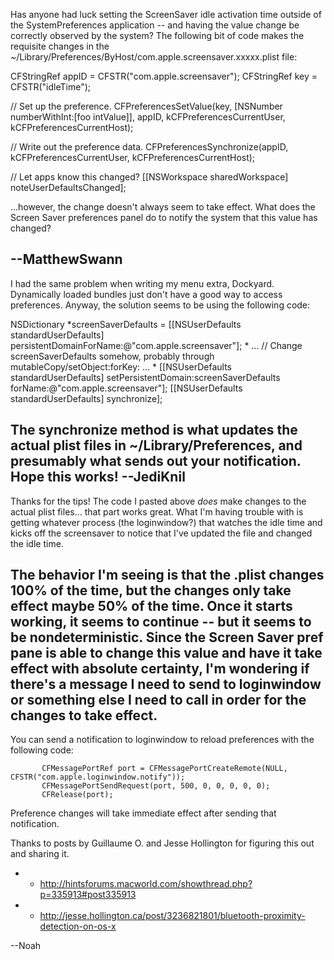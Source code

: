 Has anyone had luck setting the ScreenSaver idle activation time outside of the SystemPreferences application -- and having the value change be correctly observed by the system?  The following bit of code makes the requisite changes in the ~/Library/Preferences/ByHost/com.apple.screensaver.xxxxx.plist file:

    
CFStringRef appID = CFSTR("com.apple.screensaver");
CFStringRef key = CFSTR("idleTime");

// Set up the preference.
CFPreferencesSetValue(key, 
                      [NSNumber numberWithInt:[foo intValue]], 
                      appID,
                      kCFPreferencesCurrentUser, 
                      kCFPreferencesCurrentHost);
    
// Write out the preference data.
CFPreferencesSynchronize(appID,
                         kCFPreferencesCurrentUser, 
                         kCFPreferencesCurrentHost);
    
// Let apps know this changed?
[[NSWorkspace sharedWorkspace] noteUserDefaultsChanged];


...however, the change doesn't always seem to take effect.  What does the Screen Saver preferences panel do to notify the system that this value has changed?

--MatthewSwann
----
I had the same problem when writing my menu extra, Dockyard. Dynamically loaded bundles just don't have a good way to access preferences. Anyway, the solution seems to be using the following code:
    
NSDictionary *screenSaverDefaults = [[NSUserDefaults standardUserDefaults] persistentDomainForName:@"com.apple.screensaver"];
*
...
// Change screenSaverDefaults somehow, probably through mutableCopy/setObject:forKey:
...
*
[[NSUserDefaults standardUserDefaults] setPersistentDomain:screenSaverDefaults forName:@"com.apple.screensaver"];
[[NSUserDefaults standardUserDefaults] synchronize];

The     synchronize method is what updates the actual plist files in ~/Library/Preferences, and presumably what sends out your notification. Hope this works! --JediKnil
----
Thanks for the tips!  The code I pasted above *does* make changes to the actual plist files... that part works great.  What I'm having trouble with is getting whatever process (the loginwindow?) that watches the idle time and kicks off the screensaver to notice that I've updated the file and changed the idle time.

The behavior I'm seeing is that the .plist changes 100% of the time, but the changes only take effect maybe 50% of the time.  Once it starts working, it seems to continue -- but it seems to be nondeterministic.  Since the Screen Saver pref pane is able to change this value and have it take effect with absolute certainty, I'm wondering if there's a message I need to send to loginwindow or something else I need to call in order for the changes to take effect.
----
You can send a notification to loginwindow to reload preferences with the following code:
    
           CFMessagePortRef port = CFMessagePortCreateRemote(NULL, CFSTR("com.apple.loginwindow.notify"));
           CFMessagePortSendRequest(port, 500, 0, 0, 0, 0, 0);
           CFRelease(port);


Preference changes will take immediate effect after sending that notification.

Thanks to posts by Guillaume O. and Jesse Hollington for figuring this out and sharing it.

*  - http://hintsforums.macworld.com/showthread.php?p=335913#post335913
*  - http://jesse.hollington.ca/post/3236821801/bluetooth-proximity-detection-on-os-x
 
--Noah
